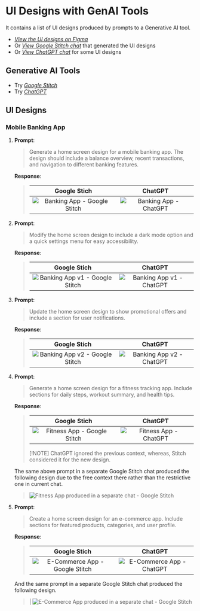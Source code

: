 # UI Designs with GenAI Tools

It contains a list of UI designs produced by prompts to a Generative AI tool.

* [*View the UI designs on Figma*](https://www.figma.com/design/meMMZoNFw2ycGmFILwug3T/Google-Stitch-Designs?node-id=0-1&p=f&t=O1VSQYcHoYo2yvhN-0)
* Or [*View Google Stitch chat*](https://stitch.withgoogle.com/projects/17161384992744200327) that generated the UI designs
* Or [*View ChatGPT chat*](https://chatgpt.com/share/6839a17e-58cc-8006-b257-6e5870f0c3e2) for some UI designs

## Generative AI Tools

* Try [*Google Stitch*](https://stitch.withgoogle.com)
* Try [*ChatGPT*](https://chatgpt.com)

## UI Designs

### Mobile Banking App

1. **Prompt**:

    > Generate a home screen design for a mobile banking app. The design should include a balance overview, recent transactions, and navigation to different banking features.

    **Response**:

    > | Google Stich | ChatGPT |
    > | :----------: | :-----: |
    > | ![Banking App - Google Stitch](./banking-app/banking-app-stitch.png) | ![Banking App - ChatGPT](./banking-app/banking-app-chatgpt.png) |

2. **Prompt**:

    > Modify the home screen design to include a dark mode option and a quick settings menu for easy accessibility.

    **Response**:

    > | Google Stich | ChatGPT |
    > | :----------: | :-----: |
    > | ![Banking App v1 - Google Stitch](./banking-app/banking-app-stitch-v1.png) | ![Banking App v1 - ChatGPT](./banking-app/banking-app-chatgpt-v1.png) |

3. **Prompt**:

    > Update the home screen design to show promotional offers and include a section for user notifications.

    **Response**:

    > | Google Stich | ChatGPT |
    > | :----------: | :-----: |
    > | ![Banking App v2 - Google Stitch](./banking-app/banking-app-stitch-v2.png) | ![Banking App v2 - ChatGPT](./banking-app/banking-app-chatgpt-v2.png) |

4. **Prompt**:

    > Generate a home screen design for a fitness tracking app. Include sections for daily steps, workout summary, and health tips.

    **Response**:

    > | Google Stich | ChatGPT |
    > | :----------: | :-----: |
    > | ![Fitness App - Google Stitch](./fitness-app/fitness-app-stitch.png) | ![Fitness App - ChatGPT](./fitness-app/fitness-app-chatgpt.png) |
    >
    > [!NOTE]
    > ChatGPT ignored the previous context, whereas, Stitch considered it for the new design.

    The same above prompt in a separate Google Stitch chat produced the following design due to the free context there rather than the restrictive one in current chat.

    > ![Fitness App produced in a separate chat - Google Stitch](./fitness-app/fitness-app-stitch-in-a-separate-chat.png)

5. **Prompt**:

    > Create a home screen design for an e-commerce app. Include sections for featured products, categories, and user profile.

    **Response**:

    > | Google Stich | ChatGPT |
    > | :----------: | :-----: |
    > | ![E-Commerce App - Google Stitch](./ecommerce-app/ecommerce-app-stitch.png) | ![E-Commerce App - ChatGPT](./ecommerce-app/ecommerce-app-chatgpt.png) |

    And the same prompt in a separate Google Stitch chat produced the following design.

    > | ![E-Commerce App produced in a separate chat - Google Stitch](./ecommerce-app/ecommerce-app-stitch-in-a-separate-chat.png)
